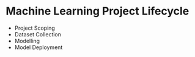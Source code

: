 # Machine Learning Project Lifecycle

- Project Scoping
- Dataset Collection
- Modelling
- Model Deployment

